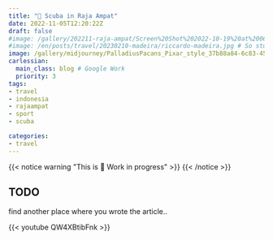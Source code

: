 ```yaml
---
title: "🚧 Scuba in Raja Ampat"
date: 2022-11-05T12:20:22Z
draft: false
#image: /gallery/202211-raja-ampat/Screen%20Shot%202022-10-19%20at%2006.57.26.jpg
#image: /en/posts/travel/20230210-madeira/riccardo-madeira.jpg # So stupid not to autodetect...
image: /gallery/midjourney/PalladiusPacans_Pixar_style_37b88a84-6c83-452f-9f63-4d250ea4ec3d.png
carlessian:
  main_class: blog # Google Work
  priority: 3
tags:
- travel
- indonesia
- rajaampat
- sport
- scuba

categories:
- travel
---
```


{{< notice warning "This is 🚧 Work in progress" >}}
{{< /notice >}}

## TODO

find another place where you wrote the article..

{{< youtube QW4XBtibFnk >}}

